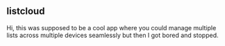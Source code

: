 ## listcloud
Hi, this was supposed to be a cool app where you could manage multiple lists across multiple devices seamlessly but then I got bored and stopped.